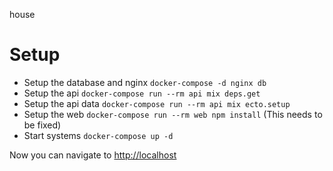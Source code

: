 house

# Setup

  * Setup the database and nginx `docker-compose -d nginx db`
  * Setup the api `docker-compose run --rm api mix deps.get`
  * Setup the api data `docker-compose run --rm api mix ecto.setup`
  * Setup the web `docker-compose run --rm web npm install` (This needs to be fixed)
  * Start systems `docker-compose up -d`

Now you can navigate to [http://localhost](http://localhost)
